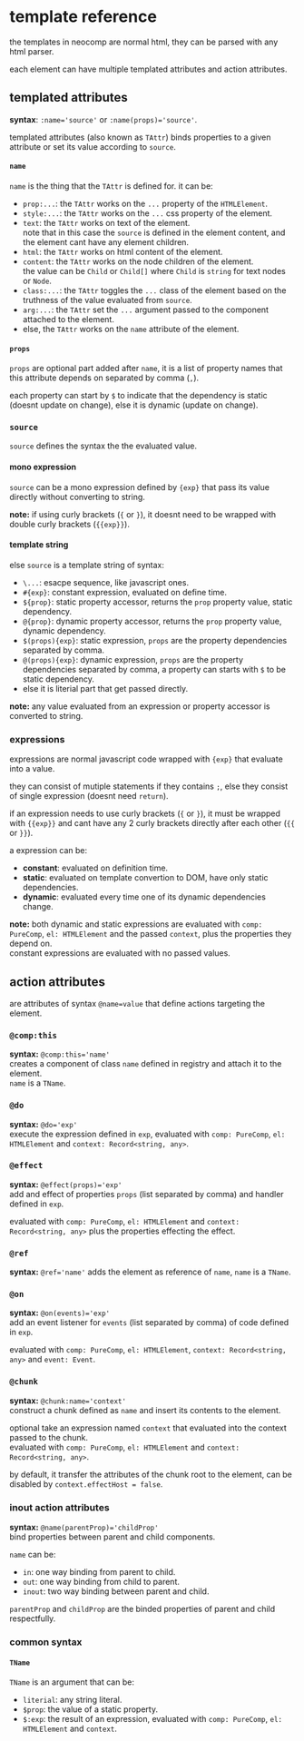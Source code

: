# template reference
the templates in neocomp are normal html, they can be parsed with any html parser.

each element can have multiple templated attributes and action attributes.

## templated attributes
**syntax**: `:name='source'` or `:name(props)='source'`.

templated attributes (also known as `TAttr`) binds properties to a given attribute or set its 
value according to `source`.

#### `name`
`name` is the thing that the `TAttr` is defined for. it can be:
- `prop:...`: the `TAttr` works on the `...` property of the `HTMLElement`.
- `style:...`: the `TAttr` works on the `...` css property of the element.
- `text`: the `TAttr` works on text of the element.  
note that in this case the `source` is defined in the element content, and the element cant have 
any element children.
- `html`: the `TAttr` works on html content of the element.
- `content`: the `TAttr` works on the node children of the element.   
the value can be `Child` or `Child[]` where `Child` is `string` for text nodes or `Node`.
- `class:...`: the `TAttr` toggles the `...` class of the element based on the truthness of the 
value evaluated from `source`.
- `arg:...`: the `TAttr` set the `...` argument passed to the component attached to the element.
- else, the `TAttr` works on the `name` attribute of the element.

#### `props`
`props` are optional part added after `name`, it is a list of property names that this
attribute depends on separated by comma (`,`).

each property can start by `$` to indicate that the dependency is static (doesnt update
on change), else it is dynamic (update on change).

### `source`
`source` defines the syntax the the evaluated value.

#### mono expression
`source` can be a mono expression defined by `{exp}` that pass its value directly without 
converting to string.

**note:** if using curly brackets (`{` or `}`), it doesnt need to be wrapped with double curly brackets (`{{exp}}`).

#### template string
else `source` is a template string of syntax:
- `\...`: esacpe sequence, like javascript ones.
- `#{exp}`: constant expression, evaluated on define time.
- `${prop}`: static property accessor, returns the `prop` property value, static dependency.
- `@{prop}`: dynamic property accessor, returns the `prop` property value, dynamic dependency.
- `$(props){exp}`: static expression, `props` are the property dependencies separated by comma.
- `@(props){exp}`: dynamic expression, `props` are the property dependencies separated by comma, 
a property can starts with `$` to be static dependency.
- else it is literial part that get passed directly.

**note:** any value evaluated from an expression or property accessor is converted to string.

### expressions
expressions are normal javascript code wrapped with `{exp}` that evaluate into a value.  

they can consist of mutiple statements if they contains `;`, else they consist of single 
expression (doesnt need `return`).

if an expression needs to use curly brackets (`{` or `}`), it must be wrapped with `{{exp}}` and 
cant have any 2 curly brackets directly after each other (`{{` or `}}`).

a expression can be:
- **constant**: evaluated on definition time.
- **static**: evaluated on template convertion to DOM, have only static dependencies.
- **dynamic**: evaluated every time one of its dynamic dependencies change.

**note:** both dynamic and static expressions are evaluated with `comp: PureComp`, `el: HTMLElement` and the passed `context`, plus the properties they depend on.    
constant expressions are evaluated with no passed values.

## action attributes
are attributes of syntax `@name=value` that define actions targeting the element.

### `@comp:this`
**syntax:** `@comp:this='name'`   
creates a component of class `name` defined in registry and attach it to the element.   
`name` is a `TName`.

### `@do`
**syntax:** `@do='exp'`  
execute the expression defined in `exp`, evaluated with `comp: PureComp`, `el: HTMLElement` and 
`context: Record<string, any>`.

### `@effect`
**syntax:** `@effect(props)='exp'`  
add and effect of properties `props` (list separated by comma) and handler defined in `exp`.

evaluated with `comp: PureComp`, `el: HTMLElement` and `context: Record<string, any>` plus the 
properties effecting the effect.

### `@ref`
**syntax:** `@ref='name'`
adds the element as reference of `name`, `name` is a `TName`.

### `@on`
**syntax:** `@on(events)='exp'`   
add an event listener for `events` (list separated by comma) of code defined in `exp`.

evaluated with `comp: PureComp`, `el: HTMLElement`, `context: Record<string, any>` and 
`event: Event`.

### `@chunk`
**syntax:** `@chunk:name='context'`   
construct a chunk defined as `name` and insert its contents to the element.   

optional take an expression named `context` that evaluated into the context passed to the chunk.   
evaluated with `comp: PureComp`, `el: HTMLElement` and `context: Record<string, any>`.

by default, it transfer the attributes of the chunk root to the element, can be disabled by 
`context.effectHost = false`.

### inout action attributes
**syntax:** `@name(parentProp)='childProp'`   
bind properties between parent and child components.

`name` can be:
- `in`: one way binding from parent to child.
- `out`: one way binding from child to parent.
- `inout`: two way binding between parent and child.

`parentProp` and `childProp` are the binded properties of parent and child respectfully.

### common syntax
#### `TName`
`TName` is an argument that can be:
- `literial`: any string literal.
- `$prop`: the value of a static property.
- `$:exp`: the result of an expression, evaluated with `comp: PureComp`, `el: HTMLElement` and 
`context`.